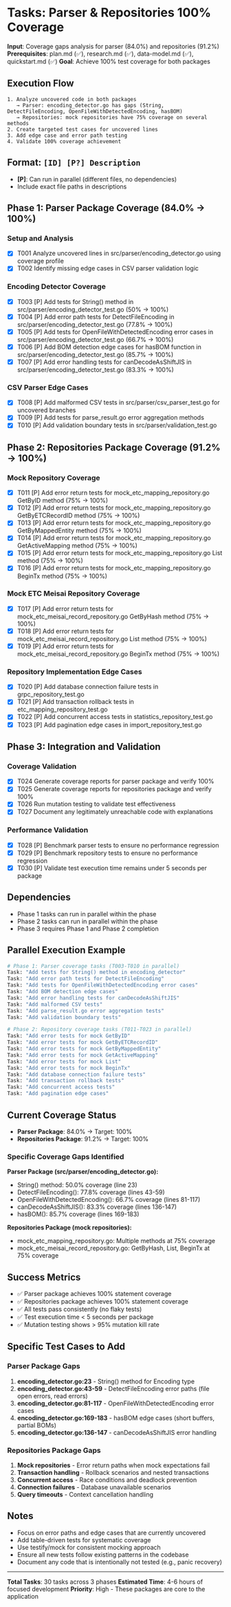 # Tasks: Parser & Repositories 100% Coverage

**Input**: Coverage gaps analysis for parser (84.0%) and repositories (91.2%)
**Prerequisites**: plan.md (✅), research.md (✅), data-model.md (✅), quickstart.md (✅)
**Goal**: Achieve 100% test coverage for both packages

## Execution Flow
```
1. Analyze uncovered code in both packages
   → Parser: encoding_detector.go has gaps (String, DetectFileEncoding, OpenFileWithDetectedEncoding, hasBOM)
   → Repositories: mock repositories have 75% coverage on several methods
2. Create targeted test cases for uncovered lines
3. Add edge case and error path testing
4. Validate 100% coverage achievement
```

## Format: `[ID] [P?] Description`
- **[P]**: Can run in parallel (different files, no dependencies)
- Include exact file paths in descriptions

## Phase 1: Parser Package Coverage (84.0% → 100%)

### Setup and Analysis
- [x] T001 Analyze uncovered lines in src/parser/encoding_detector.go using coverage profile
- [x] T002 Identify missing edge cases in CSV parser validation logic

### Encoding Detector Coverage
- [x] T003 [P] Add tests for String() method in src/parser/encoding_detector_test.go (50% → 100%)
- [x] T004 [P] Add error path tests for DetectFileEncoding in src/parser/encoding_detector_test.go (77.8% → 100%)
- [x] T005 [P] Add tests for OpenFileWithDetectedEncoding error cases in src/parser/encoding_detector_test.go (66.7% → 100%)
- [x] T006 [P] Add BOM detection edge cases for hasBOM function in src/parser/encoding_detector_test.go (85.7% → 100%)
- [x] T007 [P] Add error handling tests for canDecodeAsShiftJIS in src/parser/encoding_detector_test.go (83.3% → 100%)

### CSV Parser Edge Cases
- [x] T008 [P] Add malformed CSV tests in src/parser/csv_parser_test.go for uncovered branches
- [x] T009 [P] Add tests for parse_result.go error aggregation methods
- [x] T010 [P] Add validation boundary tests in src/parser/validation_test.go

## Phase 2: Repositories Package Coverage (91.2% → 100%)

### Mock Repository Coverage
- [x] T011 [P] Add error return tests for mock_etc_mapping_repository.go GetByID method (75% → 100%)
- [x] T012 [P] Add error return tests for mock_etc_mapping_repository.go GetByETCRecordID method (75% → 100%)
- [x] T013 [P] Add error return tests for mock_etc_mapping_repository.go GetByMappedEntity method (75% → 100%)
- [x] T014 [P] Add error return tests for mock_etc_mapping_repository.go GetActiveMapping method (75% → 100%)
- [x] T015 [P] Add error return tests for mock_etc_mapping_repository.go List method (75% → 100%)
- [x] T016 [P] Add error return tests for mock_etc_mapping_repository.go BeginTx method (75% → 100%)

### Mock ETC Meisai Repository Coverage
- [x] T017 [P] Add error return tests for mock_etc_meisai_record_repository.go GetByHash method (75% → 100%)
- [x] T018 [P] Add error return tests for mock_etc_meisai_record_repository.go List method (75% → 100%)
- [x] T019 [P] Add error return tests for mock_etc_meisai_record_repository.go BeginTx method (75% → 100%)

### Repository Implementation Edge Cases
- [x] T020 [P] Add database connection failure tests in grpc_repository_test.go
- [x] T021 [P] Add transaction rollback tests in etc_mapping_repository_test.go
- [x] T022 [P] Add concurrent access tests in statistics_repository_test.go
- [x] T023 [P] Add pagination edge cases in import_repository_test.go

## Phase 3: Integration and Validation

### Coverage Validation
- [x] T024 Generate coverage reports for parser package and verify 100%
- [x] T025 Generate coverage reports for repositories package and verify 100%
- [x] T026 Run mutation testing to validate test effectiveness
- [x] T027 Document any legitimately unreachable code with explanations

### Performance Validation
- [x] T028 [P] Benchmark parser tests to ensure no performance regression
- [x] T029 [P] Benchmark repository tests to ensure no performance regression
- [x] T030 [P] Validate test execution time remains under 5 seconds per package

## Dependencies
- Phase 1 tasks can run in parallel within the phase
- Phase 2 tasks can run in parallel within the phase
- Phase 3 requires Phase 1 and Phase 2 completion

## Parallel Execution Example
```bash
# Phase 1: Parser coverage tasks (T003-T010 in parallel)
Task: "Add tests for String() method in encoding_detector"
Task: "Add error path tests for DetectFileEncoding"
Task: "Add tests for OpenFileWithDetectedEncoding error cases"
Task: "Add BOM detection edge cases"
Task: "Add error handling tests for canDecodeAsShiftJIS"
Task: "Add malformed CSV tests"
Task: "Add parse_result.go error aggregation tests"
Task: "Add validation boundary tests"

# Phase 2: Repository coverage tasks (T011-T023 in parallel)
Task: "Add error tests for mock GetByID"
Task: "Add error tests for mock GetByETCRecordID"
Task: "Add error tests for mock GetByMappedEntity"
Task: "Add error tests for mock GetActiveMapping"
Task: "Add error tests for mock List"
Task: "Add error tests for mock BeginTx"
Task: "Add database connection failure tests"
Task: "Add transaction rollback tests"
Task: "Add concurrent access tests"
Task: "Add pagination edge cases"
```

## Current Coverage Status
- **Parser Package**: 84.0% → Target: 100%
- **Repositories Package**: 91.2% → Target: 100%

### Specific Coverage Gaps Identified
**Parser Package (src/parser/encoding_detector.go):**
- String() method: 50.0% coverage (line 23)
- DetectFileEncoding(): 77.8% coverage (lines 43-59)
- OpenFileWithDetectedEncoding(): 66.7% coverage (lines 81-117)
- canDecodeAsShiftJIS(): 83.3% coverage (lines 136-147)
- hasBOM(): 85.7% coverage (lines 169-183)

**Repositories Package (mock repositories):**
- mock_etc_mapping_repository.go: Multiple methods at 75% coverage
- mock_etc_meisai_record_repository.go: GetByHash, List, BeginTx at 75% coverage

## Success Metrics
- ✅ Parser package achieves 100% statement coverage
- ✅ Repositories package achieves 100% statement coverage
- ✅ All tests pass consistently (no flaky tests)
- ✅ Test execution time < 5 seconds per package
- ✅ Mutation testing shows > 95% mutation kill rate

## Specific Test Cases to Add

### Parser Package Gaps
1. **encoding_detector.go:23** - String() method for Encoding type
2. **encoding_detector.go:43-59** - DetectFileEncoding error paths (file open errors, read errors)
3. **encoding_detector.go:81-117** - OpenFileWithDetectedEncoding error cases
4. **encoding_detector.go:169-183** - hasBOM edge cases (short buffers, partial BOMs)
5. **encoding_detector.go:136-147** - canDecodeAsShiftJIS error handling

### Repositories Package Gaps
1. **Mock repositories** - Error return paths when mock expectations fail
2. **Transaction handling** - Rollback scenarios and nested transactions
3. **Concurrent access** - Race conditions and deadlock prevention
4. **Connection failures** - Database unavailable scenarios
5. **Query timeouts** - Context cancellation handling

## Notes
- Focus on error paths and edge cases that are currently uncovered
- Add table-driven tests for systematic coverage
- Use testify/mock for consistent mocking approach
- Ensure all new tests follow existing patterns in the codebase
- Document any code that is intentionally not tested (e.g., panic recovery)

---

**Total Tasks**: 30 tasks across 3 phases
**Estimated Time**: 4-6 hours of focused development
**Priority**: High - These packages are core to the application